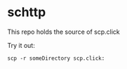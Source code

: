 # schttp

This repo holds the source of scp.click

Try it out:
```
scp -r someDirectory scp.click:
```